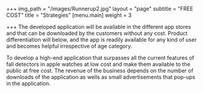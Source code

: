 +++
img_path = "/images/Runnerup2.jpg"
layout = "page"
subtitle = "FREE COST"
title = "Strategies"
[menu.main]
weight = 3

+++
The developed application will be available in the different app stores and that can be downloaded by the customers without any cost. Product differentiation will below, and the app is readily available for any kind of user and becomes helpful irrespective of age category.

To develop a high-end application that surpasses all the current features of fall detectors in apple watches at low cost and make them available to the public at free cost. The revenue of the business depends on the number of downloads of the application as wells as small advertisements that pop-ups in the application.
